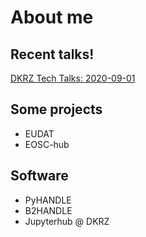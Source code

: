# About me

## Recent talks!

[DKRZ Tech Talks: 2020-09-01](https://sofianeb.github.io/talks/dkrz-tech-talks-2020-09-01.html)

## Some projects

* EUDAT
* EOSC-hub

## Software

* PyHANDLE
* B2HANDLE
* Jupyterhub @ DKRZ
